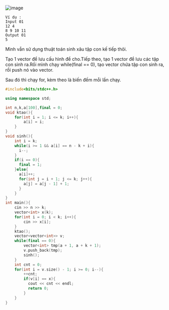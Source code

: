 ![image](https://github.com/user-attachments/assets/175aa063-0802-481d-b122-b16eec1ede46)

```
Ví dụ :
Input 01
12 4
8 9 10 11
Output 01
5
```
Mình vẫn sử dụng thuật toán sinh xâu tập con kế tiếp thôi.

Tạo 1 vector để lưu cấu hình đề cho.Tiếp theo, tạo 1 vector<vector> để lưu các tập con sinh ra.Rồi mình chạy while(final == 0), tạo vector chứa tập con sinh ra, rồi push nó vào vector<vector>.

Sau đó thì chạy for, kèm theo là biến đếm mỗi lần chạy.
```cpp
#include<bits/stdc++.h>

using namespace std;

int n,k,a[100],final = 0;
void ktao(){
    for(int i = 1; i <= k; i++){
        a[i] = i;
    }
}
void sinh(){
    int i = k;
    while(i >= 1 && a[i] == n - k + i){
      i--;
    }
    if(i == 0){
      final = 1;
    }else{
      a[i]++;
      for(int j = i + 1; j <= k; j++){
        a[j] = a[j - 1] + 1;
      }
    }
}
int main(){
    cin >> n >> k;
    vector<int> x(k);
    for(int i = 0; i < k; i++){
        cin >> x[i];
    }
    ktao();
    vector<vector<int>> v;
    while(final == 0){
        vector<int> tmp(a + 1, a + k + 1);
        v.push_back(tmp);
        sinh();
    }
    int cnt = 0;
    for(int i = v.size() - 1; i >= 0; i--){
        ++cnt;
        if(v[i] == x){
          cout << cnt << endl;
          return 0;
        }
    }
}
```
